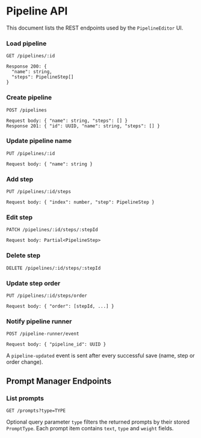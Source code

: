 # Pipeline API

This document lists the REST endpoints used by the `PipelineEditor` UI.

### Load pipeline
`GET /pipelines/:id`
```
Response 200: {
  "name": string,
  "steps": PipelineStep[]
}
```

### Create pipeline
`POST /pipelines`
```
Request body: { "name": string, "steps": [] }
Response 201: { "id": UUID, "name": string, "steps": [] }
```

### Update pipeline name
`PUT /pipelines/:id`
```
Request body: { "name": string }
```

### Add step
`PUT /pipelines/:id/steps`
```
Request body: { "index": number, "step": PipelineStep }
```

### Edit step
`PATCH /pipelines/:id/steps/:stepId`
```
Request body: Partial<PipelineStep>
```

### Delete step
`DELETE /pipelines/:id/steps/:stepId`

### Update step order
`PUT /pipelines/:id/steps/order`
```
Request body: { "order": [stepId, ...] }
```

### Notify pipeline runner
`POST /pipeline-runner/event`
```
Request body: { "pipeline_id": UUID }
```

A `pipeline-updated` event is sent after every successful save (name, step or order change).

## Prompt Manager Endpoints

### List prompts
`GET /prompts?type=TYPE`

Optional query parameter `type` filters the returned prompts by their stored `PromptType`.
Each prompt item contains `text`, `type` and `weight` fields.

